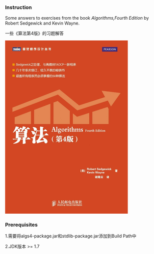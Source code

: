 ### Instruction

Some answers to exercises from the book *Algorithms,Fourth Edition* by Robert Sedgewick and Kevin Wayne.

一些《算法第4版》的习题解答

<img src="./cover.jpg" width="400"/>

### Prerequisites

1.需要将algs4-package.jar和stdlib-package.jar添加到Build Path中

2.JDK版本 >= 1.7

